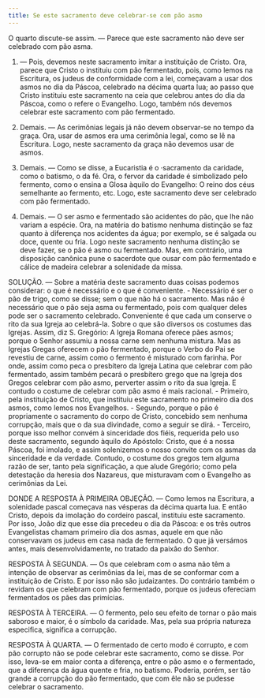 ```yaml
---
title: Se este sacramento deve celebrar-se com pão asmo
---
```


O quarto discute-se assim. — Parece que este sacramento não deve ser celebrado com pão asma.  

1. — Pois, devemos neste sacramento imitar a instituição de Cristo. Ora, parece que Cristo o instituiu com pão fermentado, pois, como lemos na Escritura, os judeus de conformidade com a lei, começavam a usar dos asmos no dia da Páscoa, celebrado na décima quarta lua; ao passo que Cristo instituiu este sacramento na ceia que celebrou antes do dia da Páscoa, como o refere o Evangelho. Logo, também nós devemos celebrar este sacramento com pão fermentado.  

2. Demais. — As cerimônias legais já não devem observar-se no tempo da graça. Ora, usar de asmos era uma cerimônia legal, como se lê na Escritura. Logo, neste sacramento da graça não devemos usar de asmos.  

3. Demais. — Como se disse, a Eucaristia é o ·sacramento da caridade, como o batismo, o da fé. Ora, o fervor da caridade é simbolizado pelo fermento, como o ensina a Glosa àquilo do Evangelho: O reino dos céus semelhante ao fermento, etc. Logo, este sacramento deve ser celebrado com pão fermentado.  

4. Demais. — O ser asmo e fermentado são acidentes do pão, que lhe não variam a espécie. Ora, na matéria do batismo nenhuma distinção se faz quanto à diferença nos acidentes da água; por exemplo, se é salgada ou doce, quente ou fria. Logo neste sacramento nenhuma distinção se deve fazer, se o pão é asmo ou fermentado.  Mas, em contrário, uma disposição canônica pune o sacerdote que ousar com pão fermentado e cálice de madeira celebrar a solenidade da missa.  

SOLUÇÃO. — Sobre a matéria deste sacramento duas coisas podemos considerar: o que é necessário e o que é conveniente. - Necessário é ser o pão de trigo, como se disse; sem o que não há o sacramento. Mas não é necessário que o pão seja asma ou fermentado, pois com qualquer deles pode ser o sacramento celebrado. Conveniente é que cada um conserve o rito da sua Igreja ao celebrá-la. Sobre o que são diversos os costumes das Igrejas. Assim, diz S. Gregório: A Igreja Romana oferece pães asmos; porque o Senhor assumiu a nossa carne sem nenhuma mistura. Mas as Igrejas Gregas oferecem o pão fermentado, porque o Verbo do Pai se revestiu de carne, assim como o fermento é misturado com farinha. Por onde, assim como peca o presbítero da Igreja Latina que celebrar com pão fermentado, assim também pecará o presbítero grego que na Igreja dos Gregos celebrar com pão asmo, perverter assim o rito da sua Igreja. E contudo o costume de celebrar com pão asmo é mais racional. - Primeiro, pela instituição de Cristo, que instituiu este sacramento no primeiro dia dos asmos, como lemos nos Evangelhos. - Segundo, porque o pão é propriamente o sacramento do corpo de Cristo, concebido sem nenhuma corrupção, mais que o da sua divindade, como a seguir se dirá. - Terceiro, porque isso melhor convém à sinceridade dos fiéis, requerida pelo uso deste sacramento, segundo àquilo do Apóstolo: Cristo, que é a nossa Páscoa, foi imolado, e assim solenizemos o nosso convite com os asmas da sinceridade e da verdade. Contudo, o costume dos gregos tem alguma razão de ser, tanto pela significação, a que alude Gregório; como pela detestação da heresia dos Nazareus, que misturavam com o Evangelho as cerimônias da Lei.  

DONDE A RESPOSTA À PRIMEIRA OBJEÇÃO. — Como lemos na Escritura, a solenidade pascal começava nas vésperas da décima quarta lua. E então Cristo, depois da imolação do cordeiro pascal, instituiu este sacramento. Por isso, João diz que esse dia precedeu o dia da Páscoa: e os três outros Evangelistas chamam primeiro dia dos asmas, aquele em que não conservavam os judeus em casa nada de fermentado. O que já versámos antes, mais desenvolvidamente, no tratado da paixão do Senhor.  

RESPOSTA À SEGUNDA. — Os que celebram com o asma não têm a intenção de observar as cerimônias da lei, mas de se conformar com a instituição de Cristo. E por isso não são judaizantes. Do contrário também o revidam os que celebram com pão fermentado, porque os judeus ofereciam fermentados os pães das primícias.  

RESPOSTA À TERCEIRA. — O fermento, pelo seu efeito de tornar o pão mais saboroso e maior, é o símbolo da caridade. Mas, pela sua própria natureza especifica, significa a corrupção.  

RESPOSTA À QUARTA. — O fermentado de certo modo é corrupto, e com pão corrupto não se pode celebrar este sacramento, como se disse. Por isso, leva-se em maior conta a diferença, entre o pão asmo e o fermentado, que a diferença da água quente e fria, no batismo. Poderia, porém, ser tão grande a corrupção do pão fermentado, que com êle não se pudesse celebrar o sacramento.